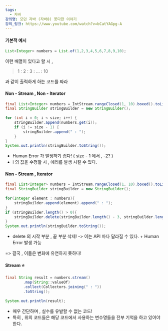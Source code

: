 ```yaml
---
tags:
  - 자바
강의명: 모던 자바 (자바8) 못다한 이야기
강의_링크: https://www.youtube.com/watch?v=bCatYAGpg-A
---
```

#### 기본적 예시

```java
List<Integer> numbers = List.of(1,2,3,4,5,6,7,8,9,10);
```
이런 배열이 있다고 할 시 , 
> 1 : 2 : 3 : ... : 10

과 같이 출력하게 하는 코드를 짜라

#### Non - Stream , Non - Iterator
```java
final List<Integer> numbers = IntStream.rangeClosed(1, 10).boxed().toList();  
final StringBuilder stringBuilder = new StringBuilder();  
  
for (int i = 0; i < size; i++) {  
    stringBuilder.append(numbers.get(i));  
    if (i != size - 1) {  
        stringBuilder.append(" : ");  
    }  
}
System.out.println(stringBuilder.toString());
```

- Human Error 가 발생하기 쉽다! ( size - 1 에서 , -2? )
- i 의 값을 수정할 시 , 에러를 발생 시킬 수 있다.

#### Non - Stream , Iterator

```java
final List<Integer> numbers = IntStream.rangeClosed(1, 10).boxed().toList();  
final StringBuilder stringBuilder = new StringBuilder();    
  
for(Integer element : numbers){  
    stringBuilder.append(element).append(" : ");  
}  
if (stringBuilder.length() > 0){
	stringBuilder.delete(stringBuilder.length() - 3, stringBuilder.length() -1);
}
System.out.println(stringBuilder.toString());
```

- delete 의 시작 부분 , 끝 부분 삭제!
-> 이는 API 마다 달라질 수 있다. + Human Error 발생 가능


=> 결국 , 이들은 변화에 유연하지 못하다!

#### Stream ⭐️
```java
final String result = numbers.stream()  
        .map(String::valueOf)  
        .collect(Collectors.joining(" : "))  
        .toString();  
        
System.out.println(result);
```

- 매우 간단하며 , 실수를 유발할 수 없는 코드!
- 특히 , 위의 코드들은 해당 코드에서 사용하는 변수명들을 전부 기억을 하고 있어야 한다.
